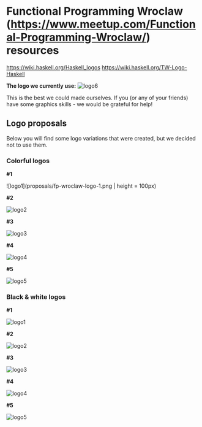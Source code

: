 Functional Programming Wroclaw (https://www.meetup.com/Functional-Programming-Wroclaw/) resources
======================================================================================================

https://wiki.haskell.org/Haskell_logos
https://wiki.haskell.org/TW-Logo-Haskell

**The logo we currently use:**
![logo6](fp-wroclaw-logo-lambda-2.png)

This is the best we could made ourselves. If you (or any of your friends) have some graphics skills - we would be grateful for help!



## Logo proposals

Below you will find some logo variations that were created, but we decided not to use them.

### Colorful logos


**#1**

![logo1](proposals/fp-wroclaw-logo-1.png | height = 100px)

**#2**

![logo2](proposals/fp-wroclaw-logo-2.png)

**#3**

![logo3](proposals/fp-wroclaw-logo-W-lambda.png)

**#4**

![logo4](proposals/fp-wroclaw-logo-W-lambda-2.png)

**#5**

![logo5](proposals/fp-wroclaw-logo-W-lambda-3.png)

### Black & white logos

**#1**

![logo1](fp-wroclaw-logo-bw.png)

**#2**

![logo2](fp-wroclaw-logo-fx.png)

**#3**

![logo3](fp-wroclaw-logo-lambda.png)

**#4**

![logo4](fp-wroclaw-logo-lambda-3.png)

**#5**

![logo5](fp-wroclaw-logo-lambda-6.png)

